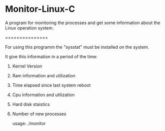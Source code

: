 Monitor-Linux-C
===============

A program for monitoring the processes and get some information about the Linux operation system.

===============

For using this programm the "sysstat" must be installed on the system.

It give this information in a period of the time:

1. Kernel Version
2. Ram information and utilization
3. Time elapsed since last system reboot
4. Cpu information and utilization
5. Hard disk staistics
6. Number of new processes


    usage: ./monitor <readtime> <writetime>
